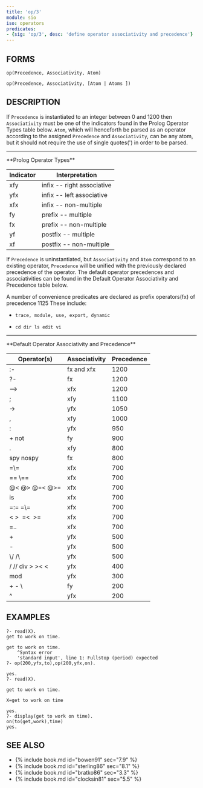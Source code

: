 ```yaml
---
title: 'op/3'
module: sio
iso: operators
predicates:
- {sig: 'op/3', desc: 'define operator associativity and precedence'}
---
```


## FORMS
```
op(Precedence, Associativity, Atom)

op(Precedence, Associativity, [Atom | Atoms ])
```
## DESCRIPTION

If `Precedence` is instantiated to an integer between 0 and 1200 then `Associativity` must be one of the indicators found in the Prolog Operator Types table below.  `Atom`, which will henceforth be parsed as an operator according to the assigned `Precedence` and `Associativity`, can be any atom, but it should not require the use of single quotes(') in order to be parsed.

<hr>
**Prolog Operator Types**

Indicator|Interpretation|
|----------|---------------|
| xfy | infix -- right associative | 
| yfx | infix -- left associative | 
| xfx | infix -- non-multiple | 
| fy | prefix -- multiple | 
| fx | prefix -- non-multiple | 
| yf | postfix -- multiple | 
| xf | postfix -- non-multiple | 


If `Precedence` is uninstantiated, but `Associativity` and `Atom` correspond to an existing operator, `Precedence` will be unified with the previously declared precedence of the operator. The default operator precedences and associativities can be found in the Default Operator Associativity and Precedence table below.

A number of convenience predicates are declared as prefix operators(fx) of precedence 1125 These include:

- `trace, module, use, export, dynamic`

- `cd dir ls edit vi`

<hr>
**Default Operator Associativity and Precedence**

Operator(s)|Associativity|Precedence|
|---------------|--------------|-----------|
| :- | fx and xfx | 1200 | 
| ?- | fx | 1200 | 
| --&gt; | xfx | 1200 | 
| ; | xfy | 1100 | 
| -&gt; | yfx | 1050 | 
|, | xfy | 1000 | 
| : | yfx | 950 | 
| + not | fy | 900 | 
| . | xfy | 800 | 
| spy nospy | fx | 800 | 
| =\\= | xfx | 700 | 
| == \\== | xfx | 700 | 
| @&lt;  @&gt;  @=&lt;  @&gt;= | xfx | 700 | 
| is | xfx | 700 | 
| =:= =\\= | xfx | 700 | 
| &lt; &gt; &nbsp;=&lt; &nbsp;&gt;= | xfx | 700 | 
| =.. | xfx | 700 | 
| + | yfx | 500 | 
| - | yfx | 500 | 
| \\/ \/\ | yfx | 500 | 
| / // div  &gt;  &gt;&lt;  &lt; | yfx | 400 | 
| mod | yfx | 300 | 
| + - \ | fy | 200 | 
| ^ | yfx | 200 | 

## EXAMPLES
```
?- read(X).
get to work on time.

get to work on time.
    ^Syntax error 
	'standard input', line 1: Fullstop (period) expected
?- op(200,yfx,to),op(200,yfx,on).

yes.
?- read(X).

get to work on time.

X=get to work on time 

yes.
?- display(get to work on time).
on(to(get,work),time)
yes.
```
## SEE ALSO

- {% include book.md id="bowen91"    sec="7.9" %}
- {% include book.md id="sterling86" sec="8.1" %}
- {% include book.md id="bratko86"   sec="3.3" %}
- {% include book.md id="clocksin81" sec="5.5" %}
